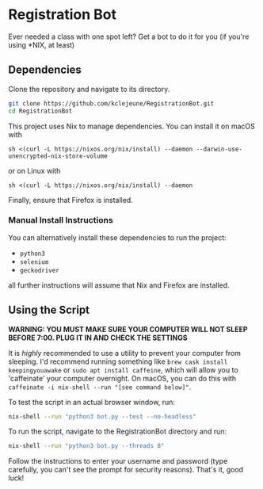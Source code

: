 # Registration Bot

Ever needed a class with one spot left? Get a bot to do it for you (if you're using \*NIX, at least)

## Dependencies

Clone the repository and navigate to its directory.

```bash
git clone https://github.com/kclejeune/RegistrationBot.git
cd RegistrationBot
```

This project uses Nix to manage dependencies. You can install it on macOS with

```
sh <(curl -L https://nixos.org/nix/install) --daemon --darwin-use-unencrypted-nix-store-volume
```

or on Linux with

```
sh <(curl -L https://nixos.org/nix/install) --daemon
```

Finally, ensure that Firefox is installed.

### Manual Install Instructions

You can alternatively install these dependencies to run the project:
- `python3`
- `selenium`
- `geckodriver`

all further instructions will assume that Nix and Firefox are installed.

## Using the Script

**WARNING: YOU MUST MAKE SURE YOUR COMPUTER WILL NOT SLEEP BEFORE 7:00.  PLUG IT IN AND CHECK THE SETTINGS**

It is *highly* recommended to use a utility to prevent your computer from sleeping.
I'd recommend running something like `brew cask install keepingyouawake` or `sudo apt install caffeine`, which will allow you to 'caffeinate' your computer overnight. On macOS, you can
do this with `caffeinate -i nix-shell --run "[see command below]"`.

To test the script in an actual browser window, run:

```bash
nix-shell --run "python3 bot.py --test --no-headless"
```

To run the script, navigate to the RegistrationBot directory and run:

```bash
nix-shell --run "python3 bot.py --threads 8"
```

Follow the instructions to enter your username and password (type carefully, you can't see the prompt for security reasons).
That's it, good luck!
